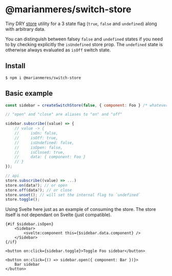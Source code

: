 # @marianmeres/switch-store

Tiny DRY [store](https://github.com/marianmeres/store) utility for a 3 state
flag (`true`, `false` and `undefined`) along with arbitrary data.

You can distinguish between falsey `false` and `undefined` states if you need to by checking
explicitly the `isUndefined` store prop. The `undefined` state is otherwise always evaluated as
`isOff` switch state.

## Install

```shell
$ npm i @marianmeres/switch-store
```

## Basic example

```javascript
const sidebar = createSwitchStore(false, { component: Foo } /* whatever */);

// "open" and "close" are aliases to "on" and "off"

sidebar.subscribe((value) => {
	// value -> {
	//     isOn: false,
	//     isOff: true,
	//     isUndefined: false,
	//     isOpen: false,
	//     isClosed: true,
	//     data: { component: Foo }
	// }
});

// api
store.subscribe((value) => ...)
store.on(data?); // or open
store.off(data?); // or close
store.unset(); // will set the internal flag to `undefined`
store.toggle();

```

Using Svelte here just as an example of consuming the store. The store itself
is not dependant on Svelte (just compatible).

```sveltehtml
{#if $sidebar.isOpen}
    <Sidebar>
        <svelte:component this={$sidebar.data.component} />
    </Sidebar>
{/if}

<button on:click={sidebar.toggle}>Toggle Foo sidebar</button>

<button on:click={() => sidebar.open({ component: Bar })}>
    Bar sidebar
</button>
```
